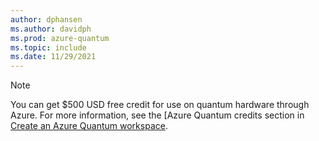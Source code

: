 ```yaml
---
author: dphansen
ms.author: davidph
ms.prod: azure-quantum
ms.topic: include
ms.date: 11/29/2021
---
```


> [!NOTE]
> You can get $500 USD free credit for use on quantum hardware through Azure. For more information, see the [Azure Quantum credits section in [Create an Azure Quantum workspace](xref:microsoft.quantum.how-to.workspace#azure-quantum-credit).